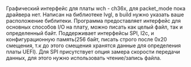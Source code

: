 Графический интерфейс для платы wch - ch36x, для packet_mode пока драйвера нет. 
Написан на библиотеке lvgl, в build нужно указать ваше расположение библитеки. Программа предоставляет интерфейс для основных способов I/O на плату, можно писать как целый файл, так и определенный байт. Поддерживает интерфейсы SPI, I2c, и конфигурационную память(256 байт, писать строго после 0x20 смещения, т.к до этого смещения хранятся данные для определения платы UEFI).
Для SPI присутствует опция замера скорости передачи данных, для этого нужно использовать чтение/запись файла.
